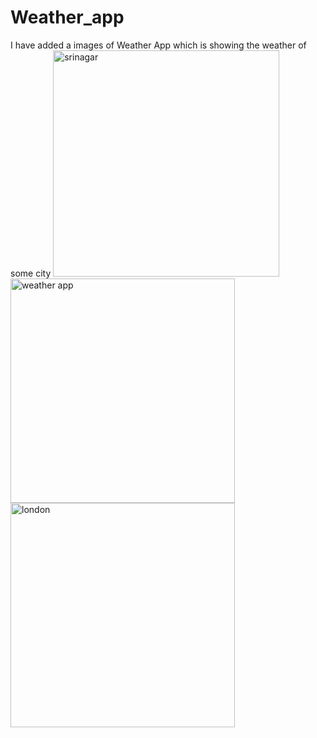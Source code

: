 # Weather_app
I have added a images of Weather App which is showing the weather of some city
<img width="362" alt="srinagar" src="https://github.com/AmanBharti07/Weather_app/assets/143952663/663401ea-2531-4d91-9db2-1fe088caf848">
<img width="359" alt="weather app" src="https://github.com/AmanBharti07/Weather_app/assets/143952663/52e0a439-16dd-4d06-828c-ef36bdad9aa4">
<img width="359" alt="london" src="https://github.com/AmanBharti07/Weather_app/assets/143952663/e53ae010-1601-41ab-8527-caff7520278d">
